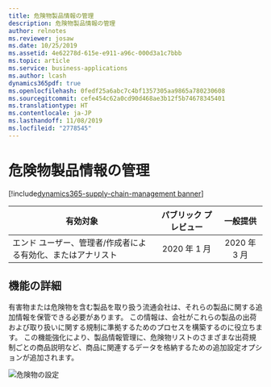 ```yaml
---
title: 危険物製品情報の管理
description: 危険物製品情報の管理
author: relnotes
ms.reviewer: josaw
ms.date: 10/25/2019
ms.assetid: 4e62278d-615e-e911-a96c-000d3a1c7bbb
ms.topic: article
ms.service: business-applications
ms.author: lcash
dynamics365pdf: true
ms.openlocfilehash: 0fedf25a6abc7c4bf1357305aa9865a780230608
ms.sourcegitcommit: cefe454c62a0cd90d468ae3b12f5b74678345401
ms.translationtype: HT
ms.contentlocale: ja-JP
ms.lasthandoff: 11/08/2019
ms.locfileid: "2778545"
---
```

# <a name="hazardous-materials-product-information-management"></a>危険物製品情報の管理
[!include[dynamics365-supply-chain-management banner](../includes/dynamics365-supply-chain-management.md)]

| 有効対象    |  パブリック プレビュー | 一般提供 | 
| ---------- | :----------: |:----------: |
|エンド ユーザー、管理者/作成者による有効化、またはアナリスト|2020 年 1 月| 2020 年 3 月|






## <a name="feature-details"></a>機能の詳細
<!--feature detail start -->
有害物または危険物を含む製品を取り扱う流通会社は、それらの製品に関する追加情報を保管できる必要があります。 この情報は、会社がこれらの製品の出荷および取り扱いに関する規制に準拠するためのプロセスを構築するのに役立ちます。 この機能強化により、製品情報管理に、危険物リストのさまざまな出荷規制ごとの商品説明など、商品に関連するデータを格納するための追加設定オプションが追加されます。 

![危険物の設定](media/hazardous-materials-product-information-management-1.png "危険物の設定")
<!--feature detail end -->









